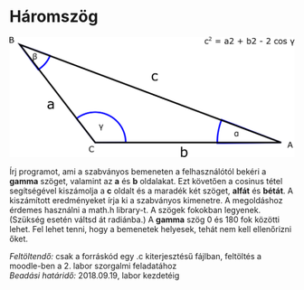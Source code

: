 # Háromszög

![abra](cossin.png)

Írj programot, ami a szabványos bemeneten a felhasználótól bekéri a **gamma** szöget, valamint az **a** és **b** oldalakat. 
Ezt követően a cosinus tétel segítségével kiszámolja a **c** oldalt és a maradék két szöget, **alfát** és **bétát**.
A kiszámított eredményeket írja ki a szabványos kimenetre. 
A megoldáshoz érdemes használni a math.h library-t. 
A szögek fokokban legyenek. (Szükség esetén váltsd át radiánba.) 
A **gamma** szög 0 és 180 fok közötti lehet. Fel lehet tenni, hogy a bemenetek helyesek, tehát nem kell ellenőrizni őket.

*Feltöltendő:* csak a forráskód egy .c kiterjesztésű fájlban, feltöltés a moodle-ben a 2. labor szorgalmi feladatához <br/>
*Beadási határidő:* 2018.09.19, labor kezdetéig
